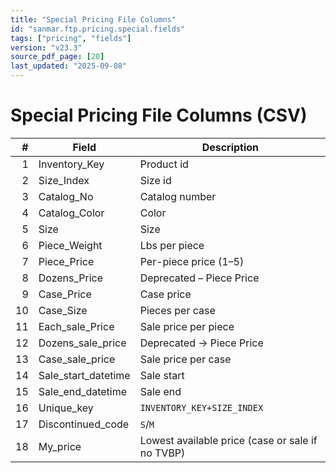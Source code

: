 ```yaml
---
title: "Special Pricing File Columns"
id: "sanmar.ftp.pricing.special.fields"
tags: ["pricing", "fields"]
version: "v23.3"
source_pdf_page: [20]
last_updated: "2025-09-08"
---
```


# Special Pricing File Columns (CSV)

| # | Field | Description |
|---:|---|---|
| 1 | Inventory_Key | Product id |
| 2 | Size_Index | Size id |
| 3 | Catalog_No | Catalog number |
| 4 | Catalog_Color | Color |
| 5 | Size | Size |
| 6 | Piece_Weight | Lbs per piece |
| 7 | Piece_Price | Per-piece price (1–5) |
| 8 | Dozens_Price | Deprecated – Piece Price |
| 9 | Case_Price | Case price |
| 10 | Case_Size | Pieces per case |
| 11 | Each_sale_Price | Sale price per piece |
| 12 | Dozens_sale_price | Deprecated → Piece Price |
| 13 | Case_sale_price | Sale price per case |
| 14 | Sale_start_datetime | Sale start |
| 15 | Sale_end_datetime | Sale end |
| 16 | Unique_key | `INVENTORY_KEY+SIZE_INDEX` |
| 17 | Discontinued_code | `S`/`M` |
| 18 | My_price | Lowest available price (case or sale if no TVBP) |
